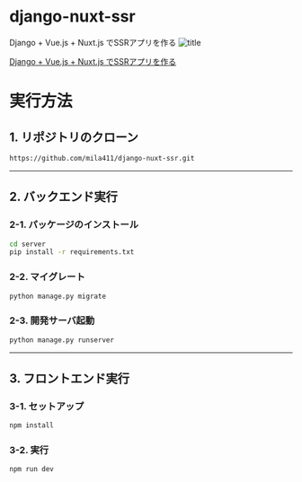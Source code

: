 # django-nuxt-ssr
Django + Vue.js + Nuxt.js でSSRアプリを作る
![title](https://github.com/mila411/django-nuxt-ssr/blob/master/title.png)

[Django + Vue.js + Nuxt.js でSSRアプリを作る](https://nmomos.com/tips/2020/01/16/django-vue-nuxt-ssr/ "Django + Vue.js + Nuxt.js でSSRアプリを作る")

# 実行方法
## 1. リポジトリのクローン
```bash
https://github.com/mila411/django-nuxt-ssr.git
```
***
## 2. バックエンド実行
### 2-1. パッケージのインストール
```bash
cd server
pip install -r requirements.txt
```
### 2-2. マイグレート
```bash
python manage.py migrate
```
### 2-3. 開発サーバ起動
```bash
python manage.py runserver
```
***
## 3. フロントエンド実行

### 3-1. セットアップ
```bash
npm install
```
### 3-2. 実行
```basu
npm run dev
```
